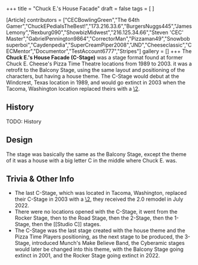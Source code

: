 +++
title = "Chuck E.'s House Facade"
draft = false
tags = [ ]

[Article]
contributors = ["CECBowlingGreen","The 64th Gamer","ChuckEPediaIsTheBest!","173.216.33.6","BurgersNuggs445","JamesLemony","Rexburg090","ShowbizMidwest","216.125.34.66","Steven 'CEC' Master","GabrielPennington9864","CorrectorMan","Pizzaman49","Snowbobsuperboi","Caydenpedia","SuperCreamPiper2008","JND","Cheeseclassic","CECMentor","Documentor","TestAccount6777","Stripes"]
gallery = []
+++
The **Chuck E.'s House Facade (C-Stage)** was a stage format found at former Chuck E. Cheese's Pizza Time Theatre locations from 1989 to 2003. it was a retrofit to the Balcony Stage, using the same layout and positioning of the characters, but having a house theme. The C-Stage would debut at the Windcrest, Texas location in 1989, and would go extinct in 2003 when the Tacoma, Washington location replaced theirs with a [\2](\1).

##  History ## 
TODO: History

##  Design ## 
The stage was basically the same as the Balcony Stage, except the theme of it was a house with a big letter C in the middle where Chuck E. was.

##  Trivia & Other Info ## 

* The last C-Stage, which was located in Tacoma, Washington, replaced their C-Stage in 2003 with a [\2](\1), they received the 2.0 remodel in July 2022.
* There were no locations opened with the C-Stage, it went from the Rocker Stage, then to the Road Stage, then the 2-Stage, then the 1-Stage, then the [[Studio C]] stages.
* The C-Stage was the last stage created with the house theme and the Pizza Time Players positioning, as the next stage to be produced, the 3-Stage, introduced Munch's Make Believe Band, the Cyberamic stages would later be changed into this theme, with the Balcony Stage going extinct in 2001, and the Rocker Stage going extinct in 2022.